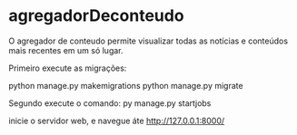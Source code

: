 # agregadorDeconteudo

O agregador de conteudo permite 
visualizar todas as notícias  e conteúdos mais recentes 
em um só lugar.

Primeiro execute as migrações:

python manage.py makemigrations
python manage.py migrate

Segundo execute o comando: 
py manage.py startjobs

inicie o servidor web, e navegue áte http://127.0.0.1:8000/
